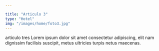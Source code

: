 ```yaml
---

title: "Articulo 3"
type: "Hotel"
img: "/images/home/foto3.jpg"
---
```

articulo tres Lorem ipsum dolor sit amet consectetur adipiscing, elit nam dignissim facilisis suscipit, metus ultricies turpis netus maecenas. 